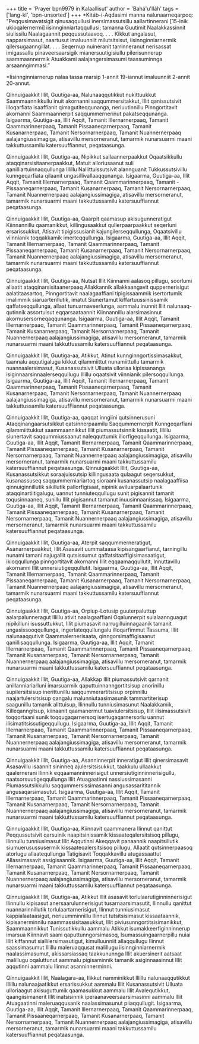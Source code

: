 +++
title = 'Prayer bpn9979 in Kalaallisut'
author = 'Bahá'u'lláh'
tags = ['lang-kl', 'bpn-unsorted']
+++
*Kitáb-i-Aqdasimi manna nalunaarneqarpoq: "Peqqusimavatsigit qinusaqqullusi inersimassutsillu aallartinnerani [15-inik ukioqalernermi] iisinnginniartaqqullusi; tamanna Guutimit Naalakkassinnit siulissilu Naalagaannit peqqussutaavoq. . . . Kikkut angalasut, napparsimasut, naartusut imaluunniit milutsitsisut, iisinnginniarnermik qilersugaanngillat. . . . Seqernup nuineranit tarrinneranut nerisassat imigassallu pinaveersaarsigik mianersuutigisiullu pilerisunnerup saammaannermik Atuakkami aalajangersimasumi taassuminnga arsaanngimmasi.” 

*Iisinnginniarnerup nalaa tassa marsip 1-annit 19-iannut imaluunniit 2-annit 20-annut. 

Qinnuigaakkit Illit, Guutiga-aa, Nalunaaqqutikkut nukittuukkut Saammaannikkullu inuit akornanni saqqummersitakkut, Illit qanissutsivit illoqarfiata isaaffianit qimagutiteqqunanga, neriuutinnillu Pinngortitavit akornanni Saammaannerpit saqqummernerinut pakatseqqunanga. Isigaarma, Guutiga-aa, Illit Aqqit, Tamanit Illernarnerpaaq, Tamanit Qaammarinnerpaaq, Tamanit Pissaaneqarnerpaaq, Tamanit Kusanarnerpaaq, Tamanit Nersornarnerpaaq, Tamanit Nuannernerpaaq aalajangiussimagiga, atisavillu mersorneranut, tamarmik nunarsuarmi maani takkuttussamilu katersuuffiannut, peqataasunga.

Qinnuigaakkit Illit, Guutiga-aa, Nipikkut sallaannerpaakkut Oqaatsikkullu ataqqinarsisitaanerpaakkut, Matuit alloriusaanut suli qanilliartuinnaqqullunga Illillu Nallittuissutsivit alannguanit Tukkussutsivillu kunngeqarfiata qilaanit ungasillivallaaqqunanga. Isigaarma, Guutiga-aa, Illit Aqqit, Tamanit Illernarnerpaaq, Tamanit Qaammarinnerpaaq, Tamanit -Pissaaneqarnerpaaq, Tamanit Kusanarnerpaaq, Tamanit Nersornarnerpaaq, Tamanit Nuannernerpaaq aalajangiussimagiga, atisavillu mersorneranut, tamarmik nunarsuarmi maani takkuttussamilu katersuuffiannut peqataasunga.

Qinnuigaakkit Illit, Guutiga-aa, Qaarpit qaamasup akisugunneratigut Kiinnannillu qaamanikkut, killingusaakkut qullerpaarpaakkut seqerluni ersarissukkut, Atisavit tipigissusianit kajungilerseqqullunga, Oqaatsivillu viinnianik toqqakkamik imerteqqullunga. Isigaarma, Guutiga-aa, Illit Aqqit, Tamanit Illernarnerpaaq, Tamanit Qaammarinnerpaaq, Tamanit Pissaaneqarnerpaaq, Tamanit Kusanarnerpaaq, Tamanit Nersornarnerpaaq, Tamanit Nuannernerpaaq aalajangiussimagiga, atisavillu mersorneranut, tamarmik nunarsuarmi maani takkuttussamilu katersuuffiannut peqataasunga.

Qinnuigaakkit Illit, Guutiga-aa, Nutsat Illit Kiinnanni aalasoq pillugu, soorlumi allaatit ataqqinarsisitaanerpaaq Allakkannik allakkaangavit quppernerisigut aalatitaasartoq, Pinngortitavit naalagaaffiani tipigissaammik isertortumik imalimmik siaruarterillutik, imatut Siunertamut kiffartuussinissamik qaffatseqqullunga, allaat tunuarnaveerlunga, aammalu inunnit Illit nalunaaq- qutinnik assortuisut eqqarsaataannit Kiinnannillu alarsimasinnut akornusersorneqaqqunanga. Isigaarma, Guutiga-aa, Illit Aqqit, Tamanit Illernarnerpaaq, Tamanit Qaammarinnerpaaq, Tamanit Pissaaneqarnerpaaq, Tamanit Kusanarnerpaaq, Tamanit Nersornarnerpaaq, Tamanit Nuannernerpaaq aalajangiussimagiga, atisavillu mersorneranut, tamarmik nunarsuarmi maani takkuttussamilu katersuuffiannut peqataasunga. 

Qinnuigaakkit Illit, Guutiga-aa, Atikkut, Atinut kunnginngortissimasakkut, taannalu aqqutigalugu kikkut qilammiittut nunamiittullu tamarmik nuannaalersimasut, Kusanassutsivit Ulluata ulloriaa kipissananga isiginnaarsinnaalerseqqullugu Illillu oqaatsivit viinnianik pilersoqqullunga. Isigaarma, Guutiga-aa, Illit Aqqit, Tamanit Illernarnerpaaq, Tamanit Qaammarinnerpaaq, Tamanit Pissaaneqarnerpaaq, Tamanit Kusanarnerpaaq, Tamanit Nersornarnerpaaq, Tamanit Nuannernerpaaq aalajangiussimagiga, atisavillu mersorneranut, tamarmik nunarsuarmi maani takkuttussamilu katersuufFiannut peqataasunga. 

Qinnuigaakkit Illit, Guutiga-aa, qaqqat inngiini qutsinnerusuni Ataqqinangaarsutsikkut qatsinnerpaamilu Saqqummernerpit Kunngeqarfiani qilammiittukkut saammaannikkut Illit piumassutsinnik kissaatit, Illillu siunertavit saqqummiussaanut naleqquttumik iliorfigeqqullunga. Isigaarma, Guutiga-aa, Illit Aqqit, Tamanit Illernarnerpaaq, Tamanit Qaammarinnerpaaq, Tamanit Pissaaneqarnerpaaq, Tamanit Kusanarnerpaaq, Tamanit Nersornarnerpaaq, Tamanit Nuannernerpaaq aalajangiussimagiga, atisavillu mersorneranut, tamarmik nunarsuarmi maani takkuttussamilu katersuuffiannut peqataasunga. Qinnuigaakkit Illit, Guutiga-aa, Kusanassutsikkut soraajuissutsip killingusaata qulaagut seqersukkut, kusanassuseq saqqummerniariartoq sioraani kusanassutsip naalagaaffiisa qinnuiginnillutik sikillutik pallorfigisaat, nipinik aviluarpalaartunik ataqqinartiitigalugu, uannut tunniuteqqullugu sunit pigisannit tamanit toqusinnaaneq, sunillu Illit pigisannut tamanut inuusinnaanissaq. Isigaarma, Guutiga-aa, Illit Aqqit, Tamanit Illernarnerpaaq, Tamanit Qaammarinnerpaaq, Tamanit Pissaaneqarnerpaaq, Tamanit Kusanarnerpaaq, Tamanit Nersornarnerpaaq, Tamanit Nuannernerpaaq aalajangiussimagiga, atisavillu mersorneranut, tamarmik nunarsuarmi maani takkuttussamilu katersuuffiannut peqataasunga. 

Qinnuigaakkit Illit, Guutiga-aa, Aterpit saqqummerneratigut, Asanarnerpaakkut, Illit Asasavit uummataasa kipisangaarfianut, tarningillu nunami tamani najugallit qutsissumut qaffatsitaaffigisimasaatigut, ikioqqullunga pinngortitavit akornanni Illit eqqaamaqqullutit, Innuttavillu akornanni Illit unnersiutigeqqullutit. Isigaarma, Guutiga-aa, Illit Aqqit, Tamanit Illernarnerpaaq, Tamanit Qaammarinnerpaaq, Tamanit Pissaaneqarnerpaaq, Tamanit Kusanarnerpaaq, Tamanit Nersornarnerpaaq, Tamanit Nuannernerpaaq aalajangiussimagiga, atisavillu mersorneranut, tamarmik nunarsuarmi maani takkuttussamilu katersuuffiannut peqataasunga.

Qinnuigaakkit Illit, Guutiga-aa, Orpiup-Lotusip guuterpaluttup aalarpalunneragut Illillu ativit naalagaaffiani Oqalunnerpit suialaannguagut nipikilluni isussuttukkut, Illit piumasavit narrugilluinnagaanik tamanit ungasissooqqullunga, ingerlateqqullungalu illoqarfimmut Tassuma, Illit nalunaaqqutivit Qaammalernerisaata, qinngorsimaffigisaanut qanillisaqqullunga. Isigaarma, Guutiga-aa, Illit Aqqit, Tamanit Illernarnerpaaq, Tamanit Qaammarinnerpaaq, Tamanit Pissaaneqarnerpaaq, Tamanit Kusanarnerpaaq, Tamanit Nersornarnerpaaq, Tamanit Nuannernerpaaq aalajangiussimagiga, atisavillu mersorneranut, tamarmik nunarsuarmi maani takkuttussamilu katersuuffiannut peqataasunga.

Qinnuigaakkit Illit, Guutiga-aa, Allakkap Illit piumassutsivit qarnanit anillanniariarluni imarsuarmik qaputtuinnanngortitsisup anorinillu supilersitsisup inerittunillu saqqummerartitsisup orpinnillu naajartulersitsisup qangalu malunniutaasimasunik tammartiterisup saagunillu tamanik alittuisup, Ilinnullu tunniusimasunut Naalakkamik, Killeqanngitsup, kiinaanit qaamanermut tuaviulersitsisup, Illit ilisimassutsivit toqqortaani sunik toqqugaqarnersoq isertugaqarnersorlu uannut ilisimatitsissutigeqqullugu. Isigaarma, Guutiga-aa, Illit Aqqit, Tamanit Illernarnerpaaq, Tamanit Qaammarinnerpaaq, Tamanit Pissaaneqarnerpaaq, Tamanit Kusanarnerpaaq, Tamanit Nersornarnerpaaq, Tamanit Nuannernerpaaq aalajangiussimagiga, atisavillu mersorneranut, tamarmik nunarsuarmi maani takkuttussamilu katersuuffiannut peqataasunga.

Qinnuigaakkit Illit, Guutiga-aa, Asanninnerpit inneratigut Illit qinersimasavit Asasavillu isaannit sininneq ajulersitsisukkut, taakkulu ullaakkut qaalernerani Ilinnik eqqaamanninnerisigut unnersiutiginninnerisigullu, naatsorsuutigeqqullunga Illit Atuagaatinni nassiussimasanni Piumassutsikkullu saqqummersissimasanni angusassarititannik angusaqarsimasutut. Isigaarma, Guutiga-aa, Illit Aqqit, Tamanit Illernarnerpaaq, Tamanit Qaammarinnerpaaq, Tamanit Pissaaneqarnerpaaq, Tamanit Kusanarnerpaaq, Tamanit Nersornarnerpaaq, Tamanit Nuannernerpaaq aalajangiussimagiga, atisavillu mersorneranut, tamarmik nunarsuarmi maani takkuttussamilu katersuuffiannut peqataasunga.

Qinnuigaakkit Illit, Guutiga-aa, Kiinnavit qaammanera Ilinnut qanittut Peqqussutsivit qarsuinik naapitsinissamik kissaateqalersitsisoq pillugu, Ilinnullu tunniusimasut Illit Aqqutinni Akeqqavit panaannik naapitsillutik siumuerusussusermik kissaateqalersitsisoq pillugu, Allaatit qutsinnerpaasoq atorlugu allaatequllunga Tatigisavit Toqqakkavillu atugassaattut Allassimasavit assigisaannik. Isigaarma, Guutiga-aa, Illit Aqqit, Tamanit Illernarnerpaaq, Tamanit Qaammarinnerpaaq, Tamanit Pissaaneqarnerpaaq, Tamanit Kusanarnerpaaq, Tamanit Nersornarnerpaaq, Tamanit Nuannernerpaaq aalajangiussimagiga, atisavillu mersorneranut, tamarmik nunarsuarmi maani takkuttussamilu katersuuffiannut peqataasunga.

Qinnuigaakkit Illit, Guutiga-aa, Atikkut Illit asasavit torlulaarutiginninnerisigut Ilinnullu kipisasut anersaarulunnerisigut tusarnaarsimasutit, Ilinnullu qanittut nuannarinnillutik torlulaartarnerisigut, Ilinnut tunniusimasut kappialaataasigut, neriuumminnillu Ilinnut tutsitsisimasut kissaataannik, kipisanerminnilu naammassisitaasukkut, Illit piviusunngortitsisimanikkut, Saammaannikkut Tunissutikkullu aammalu Atikkut isumakkeerfiginninnerup imarsua Kiinnavit saani qaputtunngorsimasoq, Isumassuingaarnerpillu nuiai Illit kiffannut siallilersimasutigut, kimulluunniit allaqqullugu Ilinnut saassimasumut Illillu maleruaqqusat malillugu iisinnginniarnermik naalassimasumut, akissarsiassaq taakkununnga Illit akuersinerit aatsaat malillugu oqaluttunut aammalu pigisaminnik tamanik asiginnaasinnut Illit aqqutinni aammalu Ilinnut asanninnerminni.

Qinnuigaakkit Illit, Naalagara-aa, Ilikkut namminikkut Illillu nalunaaqqutikkut Illillu nalunaajaatikkut ersarissukkut aammalu Illit Kusanassutsivit Ulluata ulloriaagut akisuguttumik qaamasukkut aammalu Illit Avalequtikkut, qaangiisimanerit Illit inatsisinnik iperaanaveersaarsimasinni aammalu Illit Atuagaatinni maleruaqqusanik naalassimasunut piiaqqullugit. Isigaarma, Guutiga-aa, Illit Aqqit, Tamanit Illernarnerpaaq, Tamanit Qaammarinnerpaaq, Tamanit Pissaaneqarnerpaaq, Tamanit Kusanarnerpaaq, Tamanit Nersornarnerpaaq, Tamanit Nuannernerpaaq aalajangiussimagiga, atisavillu mersorneranut, tamarmik nunarsuarmi maani takkuttussamilu katersuuffiannut peqataasunga.
